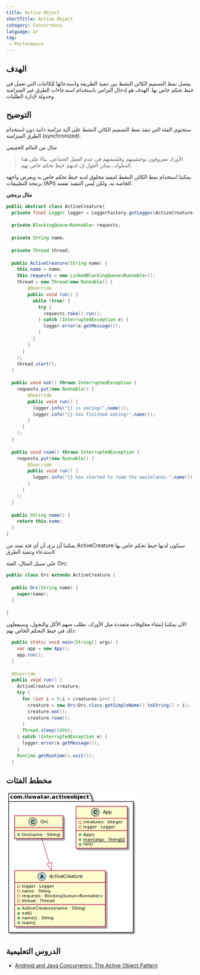 ```yaml
---
title: Active Object
shortTitle: Active Object
category: Concurrency
language: ar
tag:
 - Performance
---
```



## الهدف
يفصل نمط التصميم الكائن النشط بين تنفيذ الطريقة واستدعائها للكائنات التي تعمل في خيط تحكم خاص بها. الهدف هو إدخال التزامن باستخدام استدعاءات الطرق غير المتزامنة وجدولة لإدارة الطلبات.

## التوضيح

ستحتوي الفئة التي تنفذ نمط التصميم الكائن النشط على آلية مزامنة ذاتية دون استخدام الطرق المتزامنة (synchronized).

مثال من العالم الحقيقي

> الأورك معروفون بوحشيتهم وفلسفتهم في عدم العمل الجماعي. بناءً على هذا السلوك، يمكن القول إن لديهم خيط تحكم خاص بهم.

يمكننا استخدام نمط الكائن النشط لتنفيذ مخلوق لديه خيط تحكم خاص به ويعرض واجهة برمجة التطبيقات (API) الخاصة به، ولكن ليس التنفيذ نفسه.

**مثال برمجي**


```java
public abstract class ActiveCreature{
  private final Logger logger = LoggerFactory.getLogger(ActiveCreature.class.getName());

  private BlockingQueue<Runnable> requests;
  
  private String name;
  
  private Thread thread;

  public ActiveCreature(String name) {
    this.name = name;
    this.requests = new LinkedBlockingQueue<Runnable>();
    thread = new Thread(new Runnable() {
        @Override
        public void run() {
          while (true) {
            try {
              requests.take().run();
            } catch (InterruptedException e) { 
              logger.error(e.getMessage());
            }
          }
        }
      }
    );
    thread.start();
  }
  
  public void eat() throws InterruptedException {
    requests.put(new Runnable() {
        @Override
        public void run() { 
          logger.info("{} is eating!",name());
          logger.info("{} has finished eating!",name());
        }
      }
    );
  }

  public void roam() throws InterruptedException {
    requests.put(new Runnable() {
        @Override
        public void run() { 
          logger.info("{} has started to roam the wastelands.",name());
        }
      }
    );
  }
  
  public String name() {
    return this.name;
  }
}
```
يمكننا أن نرى أن أي فئة تمتد من ActiveCreature سيكون لديها خيط تحكم خاص بها لاستدعاء وتنفيذ الطرق.

على سبيل المثال، الفئة Orc:

```java
public class Orc extends ActiveCreature {

  public Orc(String name) {
    super(name);
  }

}
```
الآن يمكننا إنشاء مخلوقات متعددة مثل الأورك، نطلب منهم الأكل والتجول، وسيفعلون ذلك في خيط التحكم الخاص بهم:

```java
  public static void main(String[] args) {  
    var app = new App();
    app.run();
  }
  
  @Override
  public void run() {
    ActiveCreature creature;
    try {
      for (int i = 0;i < creatures;i++) {
        creature = new Orc(Orc.class.getSimpleName().toString() + i);
        creature.eat();
        creature.roam();
      }
      Thread.sleep(1000);
    } catch (InterruptedException e) {
      logger.error(e.getMessage());
    }
    Runtime.getRuntime().exit(1);
  }
```

## مخطط الفئات  

![alt text](./etc/active-object.urm.png "Active Object class diagram")

## الدروس التعليمية

* [Android and Java Concurrency: The Active Object Pattern](https://www.youtube.com/watch?v=Cd8t2u5Qmvc)
